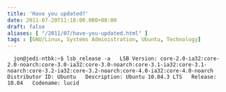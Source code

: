 ```yaml
---
title: 'Have you updated?'
date: 2011-07-20T11:18:00.000+08:00
draft: false
aliases: [ "/2011/07/have-you-updated.html" ]
tags : [GNU/Linux, Systems Administration, Ubuntu, Technology]
---
```


`  
jon@jedi-ntbk:~$ lsb_release -a  
LSB Version: core-2.0-ia32:core-2.0-noarch:core-3.0-ia32:core-3.0-noarch:core-3.1-ia32:core-3.1-noarch:core-3.2-ia32:core-3.2-noarch:core-4.0-ia32:core-4.0-noarch  
Distributor ID: Ubuntu  
Description: Ubuntu 10.04.3 LTS  
Release: 10.04  
Codename: lucid  
`